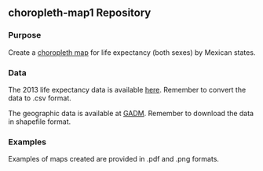 ## choropleth-map1 Repository

### Purpose
Create a [choropleth map](http://en.wikipedia.org/wiki/Choropleth_map) for life expectancy (both sexes) by Mexican states.

### Data
The 2013 life expectancy data is available [here](http://www3.inegi.org.mx/sistemas/sisept/Default.aspx?t=mdemo56&s=est&c=23600). Remember to convert the data to .csv format.

The geographic data is available at [GADM](http://gadm.org). Remember to download the data in shapefile format.

### Examples

Examples of maps created are provided in .pdf and .png formats.
